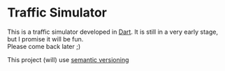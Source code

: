 Traffic Simulator
==============================

This is a traffic simulator developed in [Dart](https://www.dartlang.org/).
It is still in a very early stage, but I promise it will be fun.      
Please come back later ;)

This project (will) use [semantic versioning](http://semver.org/)
